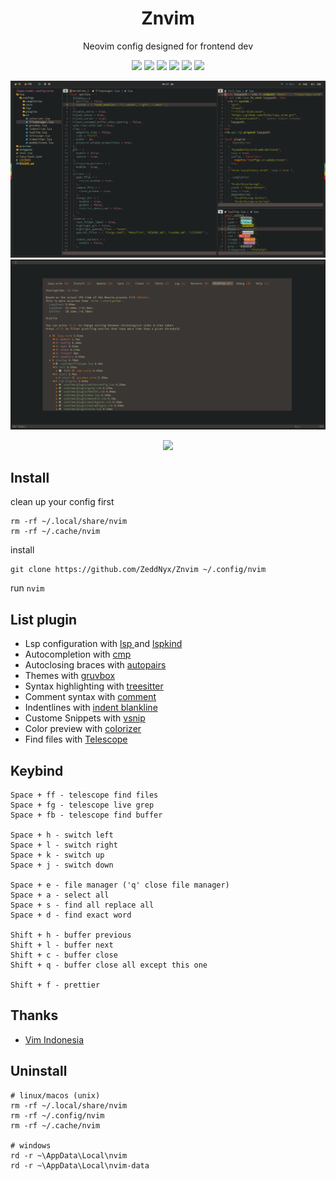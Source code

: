 <h1 align="center">Znvim</h1>
<p align="center">Neovim config designed for frontend dev</p>

<p align="center">
  <img src="https://img.shields.io/badge/-HTML-ED6428?style=for-the-badge&logo=html5&logoColor=FFF&labelColor=ED6428" /> 
  <img src="https://img.shields.io/badge/-Tailwind-08BCDC?style=for-the-badge&logo=tailwindcss&logoColor=FFF&labelColor=08BCDC" /> 
  <img src="https://img.shields.io/badge/-JavaScript-302D41?style=for-the-badge&logo=javascript&logoColor=EFD922&labelColor=302D41" /> 
  <img src="https://img.shields.io/badge/-TypeScript-302D41?style=for-the-badge&logo=typescript&logoColor=3072BB&labelColor=302D41" /> 
  <img src="https://img.shields.io/badge/-React-302D41?style=for-the-badge&logo=react&logoColor=08BCDC&labelColor=302D41" /> 
  <img src="https://img.shields.io/badge/-Next-FFF?style=for-the-badge&logo=nextdotjs&logoColor=000&labelColor=FFF" /> 
  <!-- <img src="https://img.shields.io/badge/-Lua-04008F?style=for-the-badge&logo=lua&labelColor=04008F" />  -->
</p>

![nvim](./preview/preview.png)
![startuptime](./preview/startuptime.png)

<p align="center">
    <a href="https://github.com/Zeddnyx/Znvim">
      <img src="https://img.shields.io/github/last-commit/Zeddnyx/Znvim?style=for-the-badge&logo=github&color=7dc4e4&logoColor=D9E0EE&labelColor=302D41"/>
    </a>
</p>

## Install

clean up your config first

```
rm -rf ~/.local/share/nvim
rm -rf ~/.cache/nvim
```

install

```
git clone https://github.com/ZeddNyx/Znvim ~/.config/nvim

```

run `nvim`

## List plugin

- Lsp configuration with [lsp ](https://github.com/neovim/nvim-lspconfig) and [lspkind](https://github.com/onsails/lspkind.nvim)
- Autocompletion with [cmp](https://github.com/hrsh7th/nvim-cmp)
- Autoclosing braces with [autopairs](https://github.com/windwp/nvim-autopairs)
- Themes with [gruvbox](https://github.com/ellisonleao/gruvbox.nvim)
- Syntax highlighting with [treesitter](https://github.com/nvim-treesitter/nvim-treesitter)
- Comment syntax with [comment](https://github.com/numToStr/Comment.nvim)
- Indentlines with [indent blankline](https://github.com/lukas-reineke/indent-blankline.nvim)
- Custome Snippets with [vsnip](https://github.com/hrsh7th/cmp-vsnip)
- Color preview with [colorizer](https://github.com/NvChad/nvim-colorizer)
- Find files with [Telescope](https://github.com/nvim-telescope/telescope.nvim)

## Keybind

```
Space + ff - telescope find files
Space + fg - telescope live grep
Space + fb - telescope find buffer

Space + h - switch left
Space + l - switch right
Space + k - switch up
Space + j - switch down

Space + e - file manager ('q' close file manager)
Space + a - select all
Space + s - find all replace all
Space + d - find exact word

Shift + h - buffer previous
Shift + l - buffer next
Shift + c - buffer close
Shift + q - buffer close all except this one

Shift + f - prettier
```
## Thanks

- [Vim Indonesia](https://t.me/VimID)

## Uninstall

```
# linux/macos (unix)
rm -rf ~/.local/share/nvim
rm -rf ~/.config/nvim
rm -rf ~/.cache/nvim

# windows
rd -r ~\AppData\Local\nvim
rd -r ~\AppData\Local\nvim-data
```
